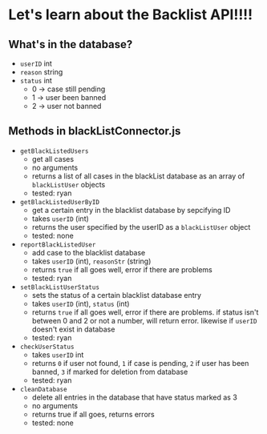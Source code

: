 # Let's learn about the Backlist API!!!!

## What's in the database?
* `userID` int
* `reason` string
* `status` int
    * 0 -> case still pending
    * 1 -> user been banned
    * 2 -> user not banned

## Methods in blackListConnector.js
* `getBlackListedUsers`
    * get all cases
    * no arguments
    * returns a list of all cases in the blackList database as an array of `blackListUser` objects
    * tested: ryan
* `getBlackListedUserByID`
    * get a certain entry in the blacklist database by sepcifying ID
    * takes `userID` (int)
    * returns the user specified by the userID as a `blackListUser` object
    * tested: none
* `reportBlackListedUser`
    * add case to the blacklist database
    * takes `userID` (int), `reasonStr` (string)
    * returns `true` if all goes well, error if there are problems
    * tested: ryan
* `setBlackListUserStatus`
    * sets the status of a certain blacklist database entry
    * takes `userID` (int), `status` (int)
    * returns `true` if all goes well, error if there are problems. if status isn't between 0 and 2 or not a number, will return error. likewise if `userID` doesn't exist in database
    * tested: ryan
* `checkUserStatus`
    * takes `userID` int
    * returns `0` if user not found, `1` if case is pending, `2` if user has been banned, `3` if marked for deletion from database
    * tested: ryan
* `cleanDatabase`
    * delete all entries in the database that have status marked as 3
    * no arguments
    * returns true if all goes, returns errors
    * tested: none

